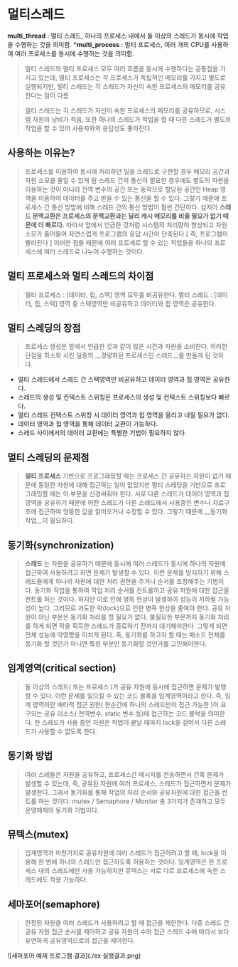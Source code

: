 멀티스레드
=============
__multi_thread__ : 멀티 스레드, 하나의 프로세스 내에서 둘 이상의 스레드가 동시에 작업을 수행하는 것을 의미함.
*__multi_process__ : 멀티 프로세스, 여러 개의 CPU를 사용하여 여러 프로세스를 동시에 수행하는 것을 의미함.
> 멀티 스레드와 멀티 프로세스 모두 여러 흐름을 동시에 수행하다는 공통점을 가지고 있는데, 멀티 프로세스는 각 프로세스가 독립적인 메모리를 가지고 별도로 실행되지만, 멀티 스레드는 각 스레드가 자신이 속한 프로세스의 메모리를 공유한다는 점이 다름

> 멀티 스레드는 각 스레드가 자신이 속한 프로세스의 메모리를 공유하므로, 시스템 자원의 낭비가 적음, 또한 하나의 스레드가 작업을 할 때 다른 스레드가 별도의 작업을 할 수 있어 사용자와의 응답성도 좋아진다.

사용하는 이유는?
-----------------
> 프로세스를 이용하여 동시에 처리하던 일을 스레드로 구현할 경우 메모리 공간과 자원 소모를 줄일 수 있게 됨
> 스레드 간의 통신이 필요한 경우에도 별도의 자원을 이용하는 것이 아니라 전역 변수의 공간 또는 동적으로 할당된 공간인 Heap 영역을 이용하여 데이터를 주고 받을 수 있는 통신을 할 수 있다.
> 그렇기 때문에 프로세스 간 통신 방법에 비해 스레드 간의 통신 방법이 훨씬 간단하다. 심지어 __스레드 문맥교환은 프로세스의 문맥교환과는 달리 캐시 메모리를 비울 필요가 없기 때문에 더 빠르다.__
> 따라서 앞에서 언급한 것처럼 시스템의 처리량이 향상되고 자원 소모가 줄어들어 자연스럽게 프로그램의 응답 시간이 단축된다.[ 즉, 프로그램이 빨라진다 ]
> 이러한 점들 때문에 여러 프로세로 할 수 있는 작업들을 하나의 프로세스에 여러 스레드로 나누어 수행하는 것이다.

멀티 프로세스와 멀티 스레드의 차이점
----------------------------
> 멀티 프로세스 : [데이터, 힙, 스택] 영역 모두를 비공유한다.
> 멀티 스레드 : [데이터, 힙, 스택] 영역 중 스택영역만 비공유하고 데이터와 힙 영역은 공유한다.

멀티 스레딩의 장점
-------------------
> 프로세스 생성은 앞에서 언급한 것과 같이 많은 시간과 자원을 소비한다. 이러한 단점을 최소화 시킨 일종의 __경량화된 프로세스인 스레드__를 만들게 된 것이다.
- 멀티 스레드에서 스레드 간 스택영역만 비공유하고 데이터 영역과 힙 영역은 공유한다.
- 스레드의 생성 및 컨텍스트 스위칭은 프로세스의 생성 및 컨텍스트 스위칭보다 빠르다.
- 멀티 스레드 컨텍스트 스위칭 시 데이터 영역과 힙 영역을 올리고 내릴 필요가 없다.
- 데이터 영역과 힙 영역을 통해 데이터 교환이 가능하다.
- 스레드 사이에서의 데이터 교환에는 특별한 기법이 필요하지 않다.

멀티 스레딩의 문제점
-------------------
> __멀티 프로세스__ 기반으로 프로그래밍할 때는 프로세스 간 공유하는 자원이 없기 때문에 동일한 자원에 대해 접근하는 일이 없었지만 멀티 스레딩을 기반으로 프로그래밍할 때는 이 부분을 신경써줘야 한다.
> 서로 다른 스레드가 데이터 영역과 힙 영역을 공유하기 때문에 어떤 스레드가 다른 스레드에서 사용중인 변수나 자료구조에 접근하여 엉뚱한 값을 읽어오거나 수정할 수 있다.
> 그렇기 때문에 __동기화 작업__이 필요하다.

동기화(synchronization)
-----------------
> __스레드__ 는 자원을 공유하기 때문에 동시에 여러 스레드가 동시에 하나의 자원에 접근하여 사용하려고 하면 문제가 발생할 수 있다.
> 이런 문제를 방지하기 위해 스레드들에게 하나의 자원에 대한 처리 권한을 주거나 순서를 조정해주는 기법이다.
> 동기화 작업을 통하여 작업 처리 순서를 컨트롤하고 공유 자원에 대한 잡근을 컨트롤 하는 것이다. 하지만 이로 인해 병목 현상이 발생하여 성능이 저하될 가능성이 높다. 그러므로 과도한 락(lock)으로 인한 병목 현상을 줄여야 한다.
> 공유 자원이 아닌 부분은 동기화 처리를 할 필요가 없다. 불필요한 부분까지 동기화 처리를 하게 되면 락을 획득한 스레드가 종료하기 전까지 대기해야한다. 그렇게 되면 전체 성능에 악영향을 미치게 된다.
> 즉, 동기화를 하고자 할 때는 메소드 전체를 동기화 할 것인가 아니면 특정 부분만 동기화할 것인가를 고민해야한다.

임계영역(critical section)
--------------------------
> 둘 이상의 스레드( 또는 프로세스 )가 공유 자원에 동시에 접근하면 문제가 발행할 수 있다. 이런 문제를 일으킬 수 있는 코드 블록을 임계영역이라고 한다.
> 즉, 임계 영역이란 배타적 접근 권한( 한순간에 하나의 스레드만이 접근 가능한 )이 요구되는 공유 리소스( 전역변수, static 변수 등)에 접근하는 코드 블럭을 의미한다.
> 한 스레드가 사용 중인 자원은 작업이 끝날 때까지 lock을 걸어서 다른 스레드가 사용할 수 없도록 한다.

동기화 방법
--------------------
> 여러 스레들은 자원을 공유하고, 프로세스간 메시지를 전송하면서 간혹 문제가 발생할 수 있는데, 즉, 공유된 자원에 여러 프로세스, 스레드가 접근하면서 문제가 발생한다.
> 그래서 동기화를 통해 작업의 처리 순서와 공유자원에 대한 접근을 컨트롤 하는 것이다.
> mutex / Semaphore / Monitor
 총 3가지가 존재하고 모두 운영체제의 동기화 기법이다.
 

뮤텍스(mutex)
--------------------
> 임계영역과 마찬가지로 공유자원에 여러 스레드가 접근하려고 할 때, lock을 이용해 한 번에 하나의 스레드만 접근하도록 허용하는 것이다.
> 임계영역은 한 프로세스 내의 스레드에만 사용 가능하지만 뮤텍스는 서로 다르 프로세스에 속한 스레드에도 적용 가능하다.

세마포어(semaphore)
-------------------
> 한정된 자원을 여러 스레드가 사용하려고 할 때 접근을 제한한다.
> 다중 스레드 간 공유 자원 접근 순서를 제어하고 공유 자원의 수와 접근 스레드 수에 따라서 보다 유연하게 공유영역으로의 접근을 제어한다.

![세마포어 예제 프로그램 결과](./ex 실행결과.png)
